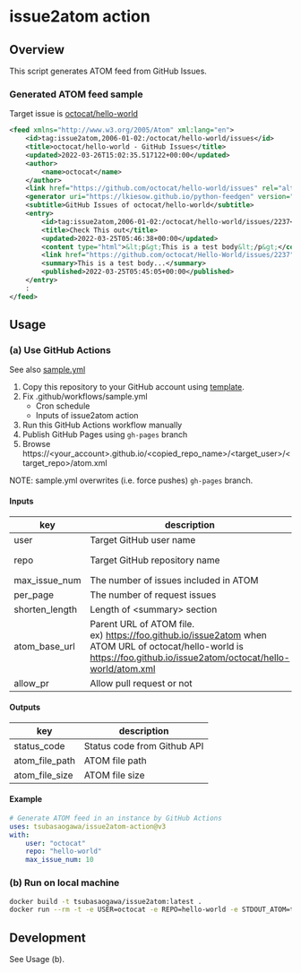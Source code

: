 # issue2atom action

## Overview

This script generates ATOM feed from GitHub Issues.

### Generated ATOM feed sample

Target issue is [octocat/hello-world](https://github.com/octocat/hello-world/issues)

```xml
<feed xmlns="http://www.w3.org/2005/Atom" xml:lang="en">
    <id>tag:issue2atom,2006-01-02:/octocat/hello-world/issues</id>
    <title>octocat/hello-world - GitHub Issues</title>
    <updated>2022-03-26T15:02:35.517122+00:00</updated>
    <author>
        <name>octocat</name>
    </author>
    <link href="https://github.com/octocat/hello-world/issues" rel="alternate" />
    <generator uri="https://lkiesow.github.io/python-feedgen" version="0.9.0">python-feedgen</generator>
    <subtitle>GitHub Issues of octocat/hello-world</subtitle>
    <entry>
        <id>tag:issue2atom,2006-01-02:/octocat/hello-world/issues/2237</id>
        <title>Check This out</title>
        <updated>2022-03-25T05:46:38+00:00</updated>
        <content type="html">&lt;p&gt;This is a test body&lt;/p&gt;</content>
        <link href="https://github.com/octocat/Hello-World/issues/2237" rel="alternate" />
        <summary>This is a test body...</summary>
        <published>2022-03-25T05:45:05+00:00</published>
    </entry>
    :
</feed>
```

## Usage

### (a) Use GitHub Actions

See also [sample.yml](https://github.com/tsubasaogawa/issue2atom/blob/main/.github/workflows/sample.yml)

1. Copy this repository to your GitHub account using [template](https://docs.github.com/en/repositories/creating-and-managing-repositories/creating-a-repository-from-a-template).
1. Fix .github/workflows/sample.yml
    - Cron schedule
    - Inputs of issue2atom action
1. Run this GitHub Actions workflow manually
1. Publish GitHub Pages using `gh-pages` branch
1. Browse https://<your_account>.github.io/<copied_repo_name>/<target_user>/<target_repo>/atom.xml

NOTE: sample.yml overwrites (i.e. force pushes) `gh-pages` branch. 

#### Inputs

|key|description|required|default|
|---|-----------|--------|-------|
|user|Target GitHub user name|true|octocat|
|repo|Target GitHub repository name|true|hello-world|
|max_issue_num|The number of issues included in ATOM|false|10|
|per_page|The number of request issues|false|30|
|shorten_length|Length of &lt;summary&gt; section|false|100|
|atom_base_url|Parent URL of ATOM file.<br>ex) https://foo.github.io/issue2atom when ATOM URL of octocat/hello-world is https://foo.github.io/issue2atom/octocat/hello-world/atom.xml|false|''|
|allow_pr|Allow pull request or not|false|false|

#### Outputs

|key|description|
|---|-----------|
|status_code|Status code from Github API|
|atom_file_path|ATOM file path|
|atom_file_size|ATOM file size|

#### Example

```yaml
# Generate ATOM feed in an instance by GitHub Actions
uses: tsubasaogawa/issue2atom-action@v3
with:
    user: "octocat"
    repo: "hello-world"
    max_issue_num: 10
```

### (b) Run on local machine

```bash
docker build -t tsubasaogawa/issue2atom:latest .
docker run --rm -t -e USER=octocat -e REPO=hello-world -e STDOUT_ATOM=true tsubasaogawa/issue2atom:latest > atom.xml
```

## Development

See Usage (b).

